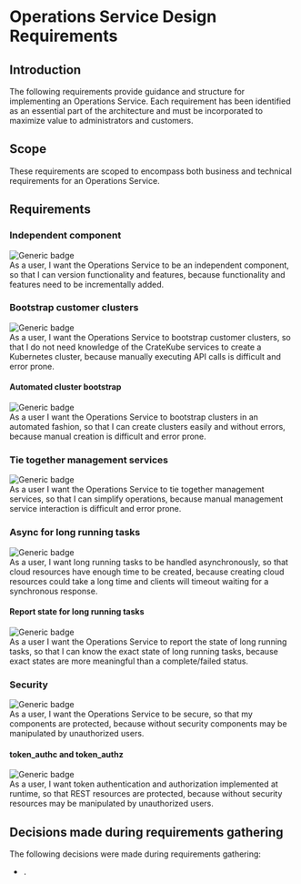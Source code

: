 # Operations Service Design Requirements
## Introduction  
The following requirements provide guidance and structure for implementing an Operations Service. 
Each requirement has been identified as an essential part of the architecture and must be incorporated to maximize value to administrators and customers.

## Scope  
These requirements are scoped to encompass both business and technical requirements for an Operations Service.  

## Requirements  
### Independent component  
![Generic badge](https://img.shields.io/badge/BUSINESS-MVP-GREEN.svg)  
As a user, I want the Operations Service to be an independent component,
so that I can version functionality and features, 
because functionality and features need to be incrementally added.

### Bootstrap customer clusters
![Generic badge](https://img.shields.io/badge/TECHNICAL-MVP-GREEN.svg)  
As a user, I want the Operations Service to bootstrap customer clusters, 
so that I do not need knowledge of the CrateKube services to create a Kubernetes cluster, 
because manually executing API calls is difficult and error prone.

#### Automated cluster bootstrap
![Generic badge](https://img.shields.io/badge/TECHNICAL-MVP-GREEN.svg)  
As a user I want the Operations Service to bootstrap clusters in an automated fashion, 
so that I can create clusters easily and without errors, 
because manual creation is difficult and error prone.

### Tie together management services
![Generic badge](https://img.shields.io/badge/BUSINESS-MVP-GREEN.svg)  
As a user I want the Operations Service to tie together management services, 
so that I can simplify operations, 
because manual management service interaction is difficult and error prone.

### Async for long running tasks  
![Generic badge](https://img.shields.io/badge/TECHNICAL-MVP-GREEN.svg)  
As a user, I want long running tasks to be handled asynchronously, 
so that cloud resources have enough time to be created, 
because creating cloud resources could take a long time and clients will timeout waiting for a synchronous response.  

#### Report state for long running tasks
![Generic badge](https://img.shields.io/badge/BUSINESS-MVP-GREEN.svg)  
As a user I want the Operations Service to report the state of long running tasks, 
so that I can know the exact state of long running tasks, 
because exact states are more meaningful than a complete/failed status.

### Security  
![Generic badge](https://img.shields.io/badge/BUSINESS-MVP-GREEN.svg)  
As a user, I want the Operations Service to be secure, 
so that my components are protected, 
because without security components may be manipulated by unauthorized users.   

#### token_authc and token_authz  
![Generic badge](https://img.shields.io/badge/TECHNICAL-MVP-GREEN.svg)  
As a user, I want token authentication and authorization implemented at runtime, 
so that REST resources are protected, 
because without security resources may be manipulated by unauthorized users.  

## Decisions made during requirements gathering  
The following decisions were made during requirements gathering:  

- `.`
